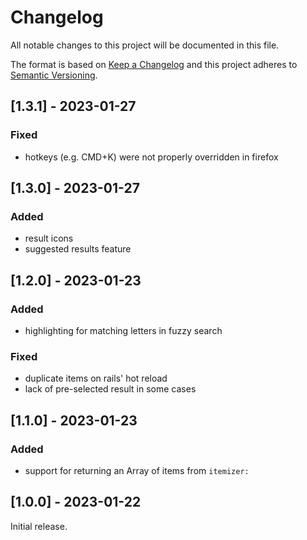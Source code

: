 # Changelog
All notable changes to this project will be documented in this file.

The format is based on [Keep a Changelog](http://keepachangelog.com/en/1.0.0/)
and this project adheres to [Semantic Versioning](http://semver.org/spec/v2.0.0.html).

## [1.3.1] - 2023-01-27

### Fixed

- hotkeys (e.g. CMD+K) were not properly overridden in firefox

## [1.3.0] - 2023-01-27

### Added

- result icons
- suggested results feature

## [1.2.0] - 2023-01-23

### Added

- highlighting for matching letters in fuzzy search

### Fixed

- duplicate items on rails' hot reload
- lack of pre-selected result in some cases

## [1.1.0] - 2023-01-23

### Added

- support for returning an Array of items from `itemizer:`

## [1.0.0] - 2023-01-22

Initial release.

